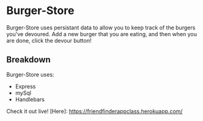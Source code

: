 # Burger-Store

Burger-Store uses persistant data to allow you to keep track of the burgers you've devoured. Add a new burger that you are eating, and then when you are done, click the devour button!

## Breakdown
Burger-Store uses:
 - Express
 - mySql
 - Handlebars

Check it out live! [Here]: https://friendfinderappclass.herokuapp.com/